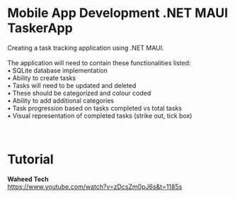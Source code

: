 # Mobile App Development .NET MAUI TaskerApp

Creating a task tracking application using .NET MAUI.<br>
<br>
The application will need to contain these functionalities listed:<br>
• SQLite database implementation<br>
• Ability to create tasks<br>
• Tasks will need to be updated and deleted<br>
• These should be categorized and colour coded<br>
• Ability to add additional categories<br>
• Task progression based on tasks completed vs total tasks<br>
• Visual representation of completed tasks (strike out, tick box)<br>
<br><br>
# Tutorial
<strong>Waheed Tech</strong>
<br>
https://www.youtube.com/watch?v=zDcsZm0pJ6s&t=1185s
